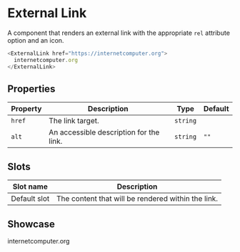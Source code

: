 <script lang="ts">
    import ExternalLink from "$lib/components/ExternalLink.svelte";
</script>

# External Link

A component that renders an external link with the appropriate `rel` attribute option and an icon.

```javascript
<ExternalLink href="https://internetcomputer.org">
  internetcomputer.org
</ExternalLink>
```

## Properties

| Property | Description                             | Type     | Default |
| -------- | --------------------------------------- | -------- | ------- |
| `href`   | The link target.                        | `string` |         |
| `alt`    | An accessible description for the link. | `string` | `""`    |

## Slots

| Slot name    | Description                                        |
| ------------ | -------------------------------------------------- |
| Default slot | The content that will be rendered within the link. |

## Showcase

<div style="padding: var(--padding-2x) 0" data-tid="showcase">
<ExternalLink href="https://internetcomputer.org">internetcomputer.org</ExternalLink>
</div>
